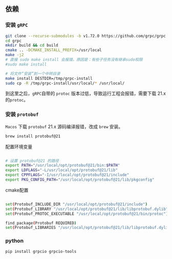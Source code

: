 ## 依赖

### 安装 `gRPC`

```bash
git clone --recurse-submodules -b v1.72.0 https://github.com/grpc/grpc
cd grpc
mkdir build && cd build
cmake .. -DCMAKE_INSTALL_PREFIX=/usr/local
make -j2
# 直接 sudo make install 会报错，原因是：有些子任务没有继承sudo权限
#sudo make install

# 将文件“安装”到一个中转目录
make install DESTDIR=/tmp/grpc-install
sudo cp -R /tmp/grpc-install/usr/local/* /usr/local/
```

到这里之后，`gRPC`自带的 `protoc` 版本过低，导致运行工程会报错，需要下载 21.x 的`protoc`。

### 安装 `protobuf`

`Macos` 下载 `protobuf` 21.x 源码编译报错，改成 `brew` 安装。

```bash
brew install protobuf@21
```

配置环境变量

```bash

# 设置 protobuf@21 的路径
export PATH="/usr/local/opt/protobuf@21/bin:$PATH"
export LDFLAGS="-L/usr/local/opt/protobuf@21/lib"
export CPPFLAGS="-I/usr/local/opt/protobuf@21/include"
export PKG_CONFIG_PATH="/usr/local/opt/protobuf@21/lib/pkgconfig"

```

cmake配置

```bash

set(Protobuf_INCLUDE_DIR "/usr/local/opt/protobuf@21/include")
set(Protobuf_LIBRARY "/usr/local/opt/protobuf@21/lib/libprotobuf.dylib")
set(Protobuf_PROTOC_EXECUTABLE "/usr/local/opt/protobuf@21/bin/protoc")

find_package(Protobuf REQUIRED)
set(Protobuf_LIBRARIES "/usr/local/opt/protobuf@21/lib/libprotobuf.dylib")

```

### python

```bash
pip install grpcio grpcio-tools
```

